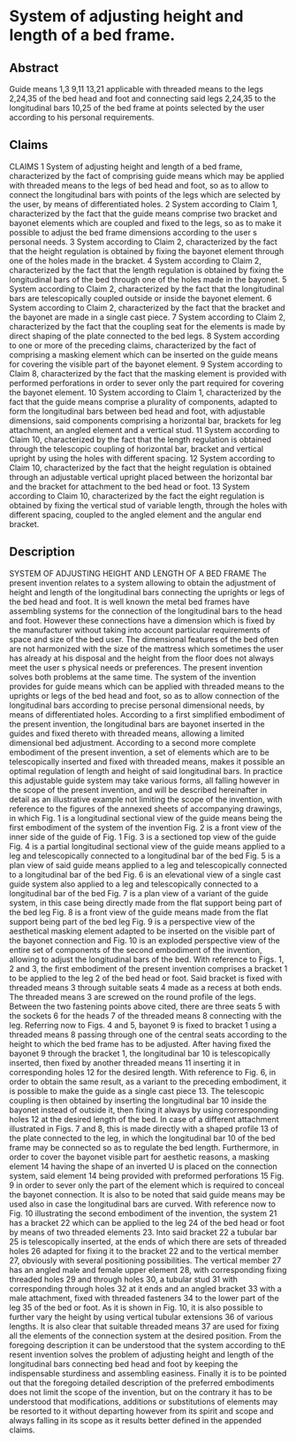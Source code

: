# System of adjusting height and length of a bed frame.

## Abstract
Guide means 1,3 9,11 13,21 applicable with threaded means to the legs 2,24,35 of the bed head and foot and connecting said legs 2,24,35 to the longitudinal bars 10,25 of the bed frame at points selected by the user according to his personal requirements.

## Claims
CLAIMS 1 System of adjusting height and length of a bed frame, characterized by the fact of comprising guide means which may be applied with threaded means to the legs of bed head and foot, so as to allow to connect the longitudinal bars with points of the legs which are selected by the user, by means of differentiated holes. 2 System according to Claim 1, characterized by the fact that the guide means comprise two bracket and bayonet elements which are coupled and fixed to the legs, so as to make it possible to adjust the bed frame dimensions according to the user s personal needs. 3 System according to Claim 2, characterized by the fact that the height regulation is obtained by fixing the bayonet element through one of the holes made in the bracket. 4 System according to Claim 2, characterized by the fact that the length regulation is obtained by fixing the longitudinal bars of the bed through one of the holes made in the bayonet. 5 System according to Claim 2, characterized by the fact that the longitudinal bars are telescopically coupled outside or inside the bayonet element. 6 System according to Claim 2, characterized by the fact that the bracket and the bayonet are made in a single cast piece. 7 System according to Claim 2, characterized by the fact that the coupling seat for the elements is made by direct shaping of the plate connected to the bed legs. 8 System according to one or more of the preceding claims, characterized by the fact of comprising a masking element which can be inserted on the guide means for covering the visible part of the bayonet element. 9 System according to Claim 8, characterized by the fact that the masking element is provided with performed perforations in order to sever only the part required for covering the bayonet element. 10 System according to Claim 1, characterized by the fact that the guide means comprise a plurality of components, adapted to form the longitudinal bars between bed head and foot, with adjustable dimensions, said components comprising a horizontal bar, brackets for leg attachment, an angled element and a vertical stud. 11 System according to Claim 10, characterized by the fact that the length regulation is obtained through the telescopic coupling of horizontal bar, bracket and vertical upright by using the holes with different spacing. 12 System according to Claim 10, characterized by the fact that the height regulation is obtained through an adjustable vertical upright placed between the horizontal bar and the bracket for attachment to the bed head or foot. 13 System according to Claim 10, characterized by the fact the eight regulation is obtained by fixing the vertical stud of variable length, through the holes with different spacing, coupled to the angled element and the angular end bracket.

## Description
SYSTEM OF ADJUSTING HEIGHT AND LENGTH OF A BED FRAME The present invention relates to a system allowing to obtain the adjustment of height and length of the longitudinal bars connecting the uprights or legs of the bed head and foot. It is well known the metal bed frames have assembling systems for the connection of the longitudinal bars to the head and foot. However these connections have a dimension which is fixed by the manufacturer without taking into account particular requirements of space and size of the bed user. The dimensional features of the bed often are not harmonized with the size of the mattress which sometimes the user has already at his disposal and the height from the floor does not always meet the user s physical needs or preferences. The present invention solves both problems at the same time. The system of the invention provides for guide means which can be applied with threaded means to the uprights or legs of the bed head and foot, so as to allow connection of the longitudinal bars according to precise personal dimensional needs, by means of differentiated holes. According to a first simplified embodiment of the present invention, the longitudinal bars are bayonet inserted in the guides and fixed thereto with threaded means, allowing a limited dimensional bed adjustment. According to a second more complete embodiment of the present invention, a set of elements which are to be telescopically inserted and fixed with threaded means, makes it possible an optimal regulation of length and height of said longitudinal bars. In practice this adjustable guide system may take various forms, all falling however in the scope of the present invention, and will be described hereinafter in detail as an illustrative example not limiting the scope of the invention, with reference to the figures of the annexed sheets of accompanying drawings, in which Fig. 1 is a longitudinal sectional view of the guide means being the first embodiment of the system of the invention Fig. 2 is a front view of the inner side of the guide of Fig. 1 Fig. 3 is a sectioned top view of the guide Fig. 4 is a partial longitudinal sectional view of the guide means applied to a leg and telescopically connected to a longitudinal bar of the bed Fig. 5 is a plan view of said guide means applied to a leg and telescopically connected to a longitudinal bar of the bed Fig. 6 is an elevational view of a single cast guide system also applied to a leg and telescopically connected to a longitudinal bar of the bed Fig. 7 is a plan view of a variant of the guide system, in this case being directly made from the flat support being part of the bed leg Fig. 8 is a front view of the guide means made from the flat support being part of the bed leg Fig. 9 is a perspective view of the aesthetical masking element adapted to be inserted on the visible part of the bayonet connection and Fig. 10 is an exploded perspective view of the entire set of components of the second embodiment of the invention, allowing to adjust the longitudinal bars of the bed. With reference to Figs. 1, 2 and 3, the first embodiment of the present invention comprises a bracket 1 to be applied to the leg 2 of the bed head or foot. Said bracket is fixed with threaded means 3 through suitable seats 4 made as a recess at both ends. The threaded means 3 are screwed on the round profile of the legs. Between the two fastening points above cited, there are three seats 5 with the sockets 6 for the heads 7 of the threaded means 8 connecting with the leg. Referring now to Figs. 4 and 5, bayonet 9 is fixed to bracket 1 using a threaded means 8 passing through one of the central seats according to the height to which the bed frame has to be adjusted. After having fixed the bayonet 9 through the bracket 1, the longitudinal bar 10 is telescopically inserted, then fixed by another threaded means 11 inserting it in corresponding holes 12 for the desired length. With reference to Fig. 6, in order to obtain the same result, as a variant to the preceding embodiment, it is possible to make the guide as a single cast piece 13. The telescopic coupling is then obtained by inserting the longitudinal bar 10 inside the bayonet instead of outside it, then fixing it always by using corresponding holes 12 at the desired length of the bed. In case of a different attachment illustrated in Figs. 7 and 8, this is made directly with a shaped profile 13 of the plate connected to the leg, in which the longitudinal bar 10 of the bed frame may be connected so as to regulate the bed length. Furthermore, in order to cover the bayonet visible part for aesthetic reasons, a masking element 14 having the shape of an inverted U is placed on the connection system, said element 14 being provided with preformed perforations 15 Fig. 9 in order to sever only the part of the element which is required to conceal the bayonet connection. It is also to be noted that said guide means may be used also in case the longitudinal bars are curved. With reference now to Fig. 10 illustrating the second embodiment of the invention, the system 21 has a bracket 22 which can be applied to the leg 24 of the bed head or foot by means of two threaded elements 23. Into said bracket 22 a tubular bar 25 is telescopically inserted, at the ends of which there are sets of threaded holes 26 adapted for fixing it to the bracket 22 and to the vertical member 27, obviously with several positioning possibilities. The vertical member 27 has an angled male and female upper element 28, with corresponding fixing threaded holes 29 and through holes 30, a tubular stud 31 with corresponding through holes 32 at it ends and an angled bracket 33 with a male attachment, fixed with threaded fasteners 34 to the lower part of the leg 35 of the bed or foot. As it is shown in Fig. 10, it is also possible to further vary the height by using vertical tubular extensions 36 of various lengths. It is also clear that suitable threaded means 37 are used for fixing all the elements of the connection system at the desired position. From the foregoing description it can be understood that the system according to thE resent invention solves the problem of adjusting height and length of the longitudinal bars connecting bed head and foot by keeping the indispensable sturdiness and assembling easiness. Finally it is to be pointed out that the foregoing detailed description of the preferred embodiments does not limit the scope of the invention, but on the contrary it has to be understood that modifications, additions or substitutions of elements may be resorted to it without departing however from its spirit and scope and always falling in its scope as it results better defined in the appended claims.